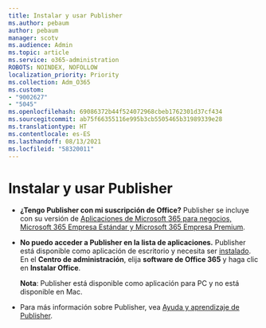 ```yaml
---
title: Instalar y usar Publisher
ms.author: pebaum
author: pebaum
manager: scotv
ms.audience: Admin
ms.topic: article
ms.service: o365-administration
ROBOTS: NOINDEX, NOFOLLOW
localization_priority: Priority
ms.collection: Adm_O365
ms.custom:
- "9002627"
- "5045"
ms.openlocfilehash: 69086372b44f524072968cbeb1762301d37cf434
ms.sourcegitcommit: ab75f66355116e995b3cb5505465b31989339e28
ms.translationtype: HT
ms.contentlocale: es-ES
ms.lasthandoff: 08/13/2021
ms.locfileid: "58320011"
---
```

# <a name="install-and-use-publisher"></a>Instalar y usar Publisher

- **¿Tengo Publisher con mi suscripción de Office?** Publisher se incluye con su versión de [Aplicaciones de Microsoft 365 para negocios, Microsoft 365 Empresa Estándar y Microsoft 365 Empresa Premium](https://products.office.com/compare-all-microsoft-office-products?activetab=tab:primaryr2).
- **No puedo acceder a Publisher en la lista de aplicaciones.**  Publisher está disponible como aplicación de escritorio y necesita ser [instalado](https://support.office.com/article/Install-Office-apps-from-Office-365-dcf2d841-dac7-455b-9a77-fc8f7ee92702). En el **Centro de administración**, elija **software de Office 365** y haga clic en **Instalar Office**. 

    **Nota**: Publisher está disponible como aplicación para PC y no está disponible en Mac.
- Para más información sobre Publisher, vea [Ayuda y aprendizaje de Publisher](https://support.office.com/publisher).
